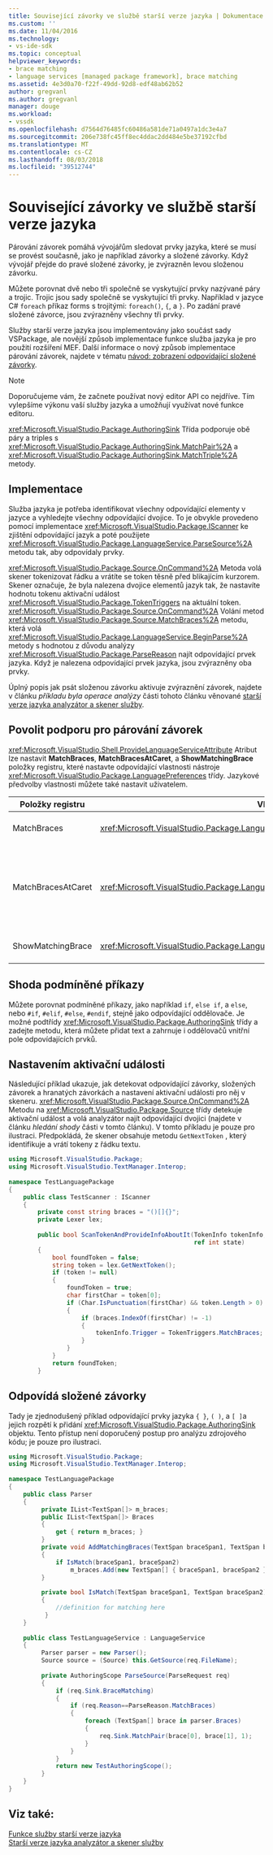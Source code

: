 ```yaml
---
title: Související závorky ve službě starší verze jazyka | Dokumentace Microsoftu
ms.custom: ''
ms.date: 11/04/2016
ms.technology:
- vs-ide-sdk
ms.topic: conceptual
helpviewer_keywords:
- brace matching
- language services [managed package framework], brace matching
ms.assetid: 4e3d0a70-f22f-49dd-92d8-edf48ab62b52
author: gregvanl
ms.author: gregvanl
manager: douge
ms.workload:
- vssdk
ms.openlocfilehash: d7564d76485fc60486a581de71a0497a1dc3e4a7
ms.sourcegitcommit: 206e738fc45ff8ec4ddac2dd484e5be37192cfbd
ms.translationtype: MT
ms.contentlocale: cs-CZ
ms.lasthandoff: 08/03/2018
ms.locfileid: "39512744"
---
```

# <a name="brace-matching-in-a-legacy-language-service"></a>Související závorky ve službě starší verze jazyka
Párování závorek pomáhá vývojářům sledovat prvky jazyka, které se musí se provést současně, jako je například závorky a složené závorky. Když vývojář přejde do pravé složené závorky, je zvýrazněn levou složenou závorku.  
  
 Můžete porovnat dvě nebo tři společně se vyskytující prvky nazývané páry a trojic. Trojic jsou sady společně se vyskytující tři prvky. Například v jazyce C# `foreach` příkaz forms s trojitými: `foreach()`, `{`, a `}`. Po zadání pravé složené závorce, jsou zvýrazněny všechny tři prvky.  
  
 Služby starší verze jazyka jsou implementovány jako součást sady VSPackage, ale novější způsob implementace funkce služba jazyka je pro použití rozšíření MEF. Další informace o nový způsob implementace párování závorek, najdete v tématu [návod: zobrazení odpovídající složené závorky](../../extensibility/walkthrough-displaying-matching-braces.md).  
  
> [!NOTE]
>  Doporučujeme vám, že začnete používat nový editor API co nejdříve. Tím vylepšíme výkonu vaší služby jazyka a umožňují využívat nové funkce editoru.  
  
 <xref:Microsoft.VisualStudio.Package.AuthoringSink> Třída podporuje obě páry a triples s <xref:Microsoft.VisualStudio.Package.AuthoringSink.MatchPair%2A> a <xref:Microsoft.VisualStudio.Package.AuthoringSink.MatchTriple%2A> metody.  
  
## <a name="implementation"></a>Implementace  
 Služba jazyka je potřeba identifikovat všechny odpovídající elementy v jazyce a vyhledejte všechny odpovídající dvojice. To je obvykle provedeno pomocí implementace <xref:Microsoft.VisualStudio.Package.IScanner> ke zjištění odpovídající jazyk a poté použijete <xref:Microsoft.VisualStudio.Package.LanguageService.ParseSource%2A> metodu tak, aby odpovídaly prvky.  
  
 <xref:Microsoft.VisualStudio.Package.Source.OnCommand%2A> Metoda volá skener tokenizovat řádku a vrátíte se token těsně před blikajícím kurzorem. Skener označuje, že byla nalezena dvojice elementů jazyk tak, že nastavíte hodnotu tokenu aktivační událost <xref:Microsoft.VisualStudio.Package.TokenTriggers> na aktuální token. <xref:Microsoft.VisualStudio.Package.Source.OnCommand%2A> Volání metod <xref:Microsoft.VisualStudio.Package.Source.MatchBraces%2A> metodu, která volá <xref:Microsoft.VisualStudio.Package.LanguageService.BeginParse%2A> metody s hodnotou z důvodu analýzy <xref:Microsoft.VisualStudio.Package.ParseReason> najít odpovídající prvek jazyka. Když je nalezena odpovídající prvek jazyka, jsou zvýrazněny oba prvky.  
  
 Úplný popis jak psát složenou závorku aktivuje zvýraznění závorek, najdete v článku *příkladu byla operace analýzy* části tohoto článku věnované [starší verze jazyka analyzátor a skener služby](../../extensibility/internals/legacy-language-service-parser-and-scanner.md).  
  
## <a name="enable-support-for-brace-matching"></a>Povolit podporu pro párování závorek  
 <xref:Microsoft.VisualStudio.Shell.ProvideLanguageServiceAttribute> Atribut lze nastavit **MatchBraces**, **MatchBracesAtCaret**, a **ShowMatchingBrace** položky registru, které nastavte odpovídající vlastnosti nástroje <xref:Microsoft.VisualStudio.Package.LanguagePreferences> třídy. Jazykové předvolby vlastnosti můžete také nastavit uživatelem.  
  
|Položky registru|Vlastnost|Popis|  
|--------------------|--------------|-----------------|  
|MatchBraces|<xref:Microsoft.VisualStudio.Package.LanguagePreferences.EnableMatchBraces%2A>|Párování závorek povoluje.|  
|MatchBracesAtCaret|<xref:Microsoft.VisualStudio.Package.LanguagePreferences.EnableMatchBracesAtCaret%2A>|Povolí párování složených závorek jako blikající kurzor přesouvá.|  
|ShowMatchingBrace|<xref:Microsoft.VisualStudio.Package.LanguagePreferences.EnableShowMatchingBrace%2A>|Zvýrazní odpovídající závorce.|  
  
## <a name="match-conditional-statements"></a>Shoda podmíněné příkazy  
 Můžete porovnat podmíněné příkazy, jako například `if`, `else if`, a `else`, nebo `#if`, `#elif`, `#else`, `#endif`, stejně jako odpovídající oddělovače. Je možné podtřídy <xref:Microsoft.VisualStudio.Package.AuthoringSink> třídy a zadejte metodu, která můžete přidat text a zahrnuje i oddělovačů vnitřní pole odpovídajících prvků.  
  
## <a name="set-the-trigger"></a>Nastavením aktivační události  
 Následující příklad ukazuje, jak detekovat odpovídající závorky, složených závorek a hranatých závorkách a nastavení aktivační události pro něj v skeneru. <xref:Microsoft.VisualStudio.Package.Source.OnCommand%2A> Metodu na <xref:Microsoft.VisualStudio.Package.Source> třídy detekuje aktivační událost a volá analyzátor najít odpovídající dvojici (najdete v článku *hledání shody* části v tomto článku). V tomto příkladu je pouze pro ilustraci. Předpokládá, že skener obsahuje metodu `GetNextToken` , který identifikuje a vrátí tokeny z řádku textu.  
  
```csharp  
using Microsoft.VisualStudio.Package;  
using Microsoft.VisualStudio.TextManager.Interop;  
  
namespace TestLanguagePackage  
{  
    public class TestScanner : IScanner  
    {  
        private const string braces = "()[]{}";  
        private Lexer lex;  
  
        public bool ScanTokenAndProvideInfoAboutIt(TokenInfo tokenInfo,  
                                                   ref int state)  
        {  
            bool foundToken = false;  
            string token = lex.GetNextToken();  
            if (token != null)  
            {  
                foundToken = true;  
                char firstChar = token[0];  
                if (Char.IsPunctuation(firstChar) && token.Length > 0)  
                {  
                    if (braces.IndexOf(firstChar) != -1)  
                    {  
                        tokenInfo.Trigger = TokenTriggers.MatchBraces;  
                    }  
                }  
            }  
            return foundToken;  
        }  
```  
  
## <a name="match-the-braces"></a>Odpovídá složené závorky  
 Tady je zjednodušený příklad odpovídající prvky jazyka `{ }`, `( )`, a `[ ]`a jejich rozpětí k přidání <xref:Microsoft.VisualStudio.Package.AuthoringSink> objektu. Tento přístup není doporučený postup pro analýzu zdrojového kódu; je pouze pro ilustraci.  
  
```csharp  
using Microsoft.VisualStudio.Package;  
using Microsoft.VisualStudio.TextManager.Interop;  
  
namespace TestLanguagePackage  
{  
    public class Parser  
    {  
         private IList<TextSpan[]> m_braces;  
         public IList<TextSpan[]> Braces  
         {  
             get { return m_braces; }  
         }  
         private void AddMatchingBraces(TextSpan braceSpan1, TextSpan braceSpan2)  
         {  
             if IsMatch(braceSpan1, braceSpan2)  
                 m_braces.Add(new TextSpan[] { braceSpan1, braceSpan2 });  
         }  
  
         private bool IsMatch(TextSpan braceSpan1, TextSpan braceSpan2)  
         {  
             //definition for matching here  
          }  
    }  
  
    public class TestLanguageService : LanguageService  
    {  
         Parser parser = new Parser();  
         Source source = (Source) this.GetSource(req.FileName);  
  
         private AuthoringScope ParseSource(ParseRequest req)  
         {  
             if (req.Sink.BraceMatching)  
             {  
                 if (req.Reason==ParseReason.MatchBraces)  
                 {  
                     foreach (TextSpan[] brace in parser.Braces)  
                     {  
                         req.Sink.MatchPair(brace[0], brace[1], 1);  
                     }  
                 }  
             }  
             return new TestAuthoringScope();  
         }  
    }  
}  
```  
  
## <a name="see-also"></a>Viz také:  
 [Funkce služby starší verze jazyka](../../extensibility/internals/legacy-language-service-features1.md)   
 [Starší verze jazyka analyzátor a skener služby](../../extensibility/internals/legacy-language-service-parser-and-scanner.md)